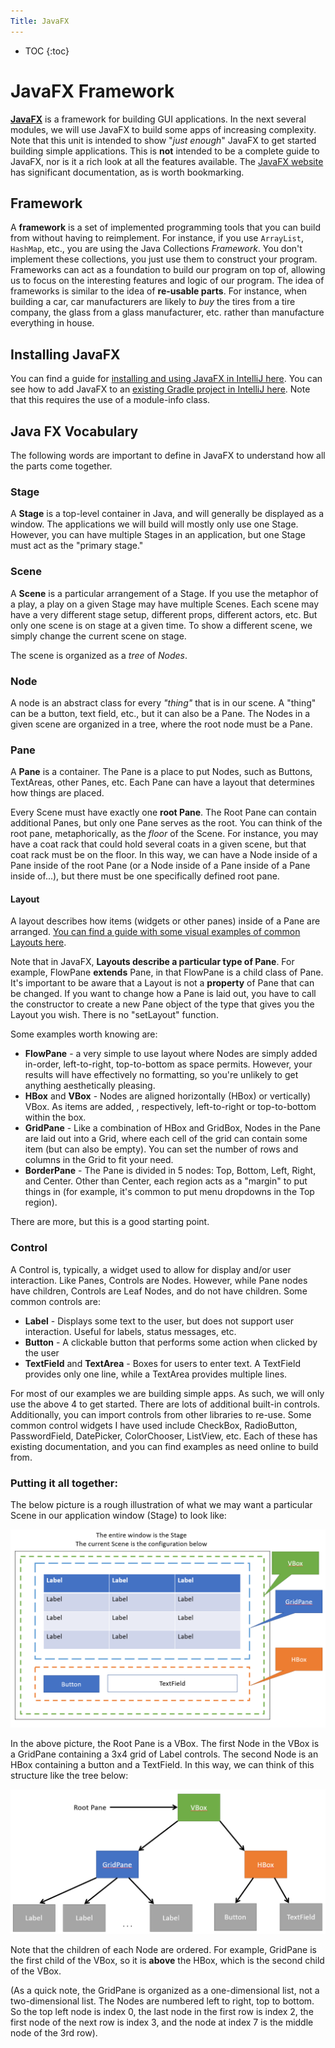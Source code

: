 ```yaml
---
Title: JavaFX
---
```


* TOC
{:toc}

# JavaFX Framework

[**JavaFX**](https://openjfx.io/) is a framework for building GUI applications. In the next several modules, we will use JavaFX to build some apps of increasing complexity. Note that this unit is intended to show "*just enough*" JavaFX to get started building simple applications. This is **not** intended to be a complete guide to JavaFX, nor is it a rich look at all the features available. The [JavaFX website](https://openjfx.io/) has significant documentation, as is worth bookmarking.

## Framework

A **framework** is a set of implemented programming tools that you can build from without having to reimplement. For instance, if you use `ArrayList`, `HashMap`, etc., you are using the Java Collections *Framework*. You don't implement these collections, you just use them to construct your program. Frameworks can act as a foundation to build our program on top of, allowing us to focus on the interesting features and logic of our program. The idea of frameworks is similar to the idea of **re-usable parts**. For instance, when building a car, car manufacturers are likely to *buy* the tires from a tire company, the glass from a glass manufacturer, etc. rather than manufacture everything in house.

## Installing JavaFX

You can find a guide for [installing and using JavaFX in IntelliJ here](https://openjfx.io/openjfx-docs/#IDE-Intellij). You can see how to add JavaFX to an [existing Gradle project in IntelliJ here](https://openjfx.io/openjfx-docs/#IDE-Intellij). Note that this requires the use of a module-info class.

## Java FX Vocabulary

The following words are important to define in JavaFX to understand how all the parts come together.

### Stage

A **Stage** is a top-level container in Java, and will generally be displayed as a window. The applications we will build will mostly only use one Stage. However, you can have multiple Stages in an application, but one Stage must act as the "primary stage."

### Scene

A **Scene** is a particular arrangement of a Stage. If you use the metaphor of a play, a play on a given Stage may have multiple Scenes. Each scene may have a very different stage setup, different props, different actors, etc. But only one scene is on stage at a given time. To show a different scene, we simply change the current scene on stage.

The scene is organized as a *tree* of *Nodes*.

### Node

A node is an abstract class for every *"thing"* that is in our scene. A "thing" can be a button, text field, etc., but it can also be a Pane. The Nodes in a given scene are organized in a tree, where the root node must be a Pane.

### Pane

A **Pane** is a container. The Pane is a place to put Nodes, such as Buttons, TextAreas, other Panes, etc. Each Pane can have a layout that determines how things are placed.

Every Scene must have exactly one **root Pane**. The Root Pane can contain additional Panes, but only one Pane serves as the root. You can think of the root pane, metaphorically, as the *floor* of the Scene. For instance, you may have a coat rack that could hold several coats in a given scene, but that coat rack must be on the floor. In this way, we can have a Node inside of a Pane inside of the root Pane (or a Node inside of a Pane inside of a Pane inside of...), but there must be one specifically defined root pane.

#### Layout

A layout describes how items (widgets or other panes) inside of a Pane are arranged. [You can find a guide with some visual examples of common Layouts here](https://docs.oracle.com/javafx/2/layout/builtin_layouts.htm). 

Note that in JavaFX, **Layouts describe a particular type of Pane**. For example, FlowPane **extends** Pane, in that FlowPane is a child class of Pane. It's important to be aware that a Layout is not a **property** of Pane that can be changed. If you want to change how a Pane is laid out, you have to call the constructor to create a new Pane object of the type that gives you the Layout you wish. There is no "setLayout" function.


Some examples worth knowing are:

* **FlowPane** - a very simple to use layout where Nodes are simply added in-order, left-to-right, top-to-bottom as space permits. However, your results will have effectively no formatting, so you're unlikely to get anything aesthetically pleasing.
* **HBox** and **VBox** - Nodes are aligned horizontally (HBox) or vertically) VBox. As items are added, , respectively, left-to-right or top-to-bottom within the box.
* **GridPane** - Like a combination of HBox and GridBox, Nodes in the Pane are laid out into a Grid, where each cell of the grid can contain some item (but can also be empty). You can set the number of rows and columns in the Grid to fit your need.
* **BorderPane** - The Pane is divided in 5 nodes: Top, Bottom, Left, Right, and Center. Other than Center, each region acts as a "margin" to put things in (for example, it's common to put menu dropdowns in the Top region).

There are more, but this is a good starting point.

### Control

A Control is, typically, a widget used to allow for display and/or user interaction. Like Panes, Controls are Nodes. However, while Pane nodes have children, Controls are Leaf Nodes, and do not have children. Some common controls are:

* **Label** - Displays some text to the user, but does not support user interaction. Useful for labels, status messages, etc.
* **Button** - A clickable button that performs some action when clicked by the user
* **TextField** and **TextArea** - Boxes for users to enter text. A TextField provides only one line, while a TextArea provides multiple lines.

For most of our examples we are building simple apps. As such, we will only use the above 4 to get started. There are lots of additional built-in controls. Additionally, you can import controls from other libraries to re-use. Some common control widgets I have used include CheckBox, RadioButton, PasswordField, DatePicker, ColorChooser, ListView, etc. Each of these has existing documentation, and you can find examples as need online to build from.

### Putting it all together:

The below picture is a rough illustration of what we may want a particular Scene in our application window (Stage) to look like:

![](../img/vocab_diagram.png)

In the above picture, the Root Pane is a VBox. The first Node in the VBox is a GridPane containing a 3x4 grid of Label controls. The second Node is an HBox containing a button and a TextField. In this way, we can think of this structure like the tree below:

![](../img/ui_tree.png)

Note that the children of each Node are ordered. For example, GridPane is the first child of the VBox, so it is **above** the HBox, which is the second child of the VBox. 

(As a quick note, the GridPane is organized as a one-dimensional list, not a two-dimensional list. The Nodes are numbered left to right, top to bottom. So the top left node is index 0, the last node in the first row is index 2, the first node of the next row is index 3, and the node at index 7 is the middle node of the 3rd row).